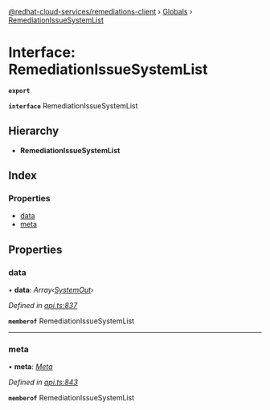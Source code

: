 [@redhat-cloud-services/remediations-client](../README.md) › [Globals](../globals.md) › [RemediationIssueSystemList](remediationissuesystemlist.md)

# Interface: RemediationIssueSystemList

**`export`** 

**`interface`** RemediationIssueSystemList

## Hierarchy

* **RemediationIssueSystemList**

## Index

### Properties

* [data](remediationissuesystemlist.md#data)
* [meta](remediationissuesystemlist.md#meta)

## Properties

###  data

• **data**: *Array‹[SystemOut](systemout.md)›*

*Defined in [api.ts:837](https://github.com/RedHatInsights/javascript-clients/blob/master/packages/remediations/api.ts#L837)*

**`memberof`** RemediationIssueSystemList

___

###  meta

• **meta**: *[Meta](meta.md)*

*Defined in [api.ts:843](https://github.com/RedHatInsights/javascript-clients/blob/master/packages/remediations/api.ts#L843)*

**`memberof`** RemediationIssueSystemList

